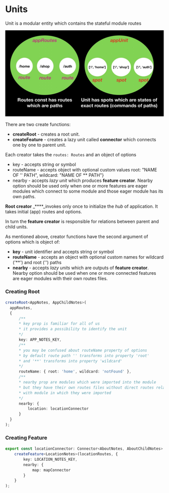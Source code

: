 # Units

Unit is a modular entity which contains the stateful module routes

![](../.gitbook/assets/unit.jpg)

There are two create functions:

* **createRoot** - creates a root unit.
* **createFeature** - creates a lazy unit called **connector** which connects one by one to parent unit.

Each creator takes the `routes: Routes` and an object of options

* key - accepts string or symbol
* routeName - accepts object with optional custom values root: "NAME OF '' PATH", wildcard: "NAME OF \*\* PATH"}
* nearby - accepts _lazy unit_ which produces **feature creator**. Nearby option should be used only when one or more features are eager modules which connect to some module and those eager module has its own paths.

**Root creator** _****_invokes only once to initialize the _hub_ of application. It takes initial \(app\) routes and options. 

In turn the **feature creator** is responsible for relations between parent and child units.

As mentioned above, creator functions have the second argument of options which is object of:

* **key** - unit identifier and accepts string or symbol
* **routeName** - accepts an object with optional custom names for wildcard \('\*\*'\) and root \(''\) paths
* **nearby** - accepts _lazy units_ which are outputs of **feature creator**. Nearby option should be used when one or more connected features are eager modules with their own routes files.

### Creating Root

```typescript
createRoot<AppNotes, AppChildNotes>(
  appRoutes, 
  {
      /**
      * key prop is familiar for all of us
      * it provides a possibility to identify the unit
      */
      key: APP_NOTES_KEY,
      /**
      * you may be confused about routeName property of options
      * by default route path '' transforms into property 'root'
      * and '**' transforms into property 'wildcard'
      */
      routeName: { root: 'home', wildcard: 'notFound' },
      /**
      * nearby prop are modules which were imported into the module
      * but they have their own routes files without direct routes relations
      * with module in which they were imported
      */
      nearby: {
          location: locationConnector
      }
  }
);
```

### Creating Feature

```typescript
export const locationConnector: Connector<AboutNotes, AboutChildNotes> = 
    createFeature<LocationNotes>(locationRoutes, { 
        key: LOCATION_NOTES_KEY,
        nearby: {
            map: mapConnector
        }
    } 
);
```

